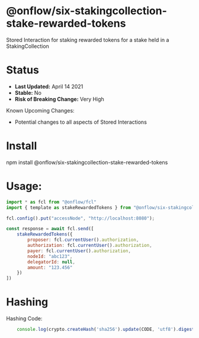 # @onflow/six-stakingcollection-stake-rewarded-tokens

Stored Interaction for staking rewarded tokens for a stake held in a StakingCollection

# Status

- **Last Updated:** April 14 2021
- **Stable:** No
- **Risk of Breaking Change:** Very High

Known Upcoming Changes:

- Potential changes to all aspects of Stored Interactions

# Install

npm install @onflow/six-stakingcollection-stake-rewarded-tokens

# Usage:

```javascript
import * as fcl from "@onflow/fcl"
import { template as stakeRewardedTokens } from "@onflow/six-stakingcollection-stake-rewarded-tokens"

fcl.config().put("accessNode", "http://localhost:8080");

const response = await fcl.send([
    stakeRewardedTokens({
        proposer: fcl.currentUser().authorization,
        authorization: fcl.currentUser().authorization,     
        payer: fcl.currentUser().authorization,
        nodeId: "abc123",            
        delegatorId: null,    
        amount: "123.456"                                
    })
])

```

# Hashing

Hashing Code:
```javascript
    console.log(crypto.createHash('sha256').update(CODE, 'utf8').digest('hex'))
```